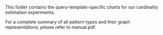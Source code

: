
This folder contains the query-template-specific charts for our cardinality estimation experiments.

For a complete summary of all pattern types and their graph representations, please refer to manual.pdf.
